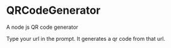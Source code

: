# QRCodeGenerator
A node js QR code generator

Type your url in the prompt.
It generates a qr code from that url.
